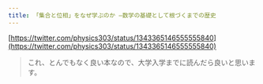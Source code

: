 ```yaml
---
title: 「集合と位相」をなぜ学ぶのか ―数学の基礎として根づくまでの歴史
---
```


[https://twitter.com/physics303/status/1343365146555555840](https://twitter.com/physics303/status/1343365146555555840)

 > 
 > これ、とんでもなく良い本なので、大学入学までに読んだら良いと思います。
